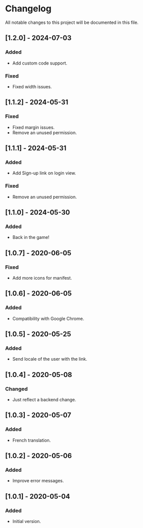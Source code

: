 # Changelog

All notable changes to this project will be documented in this file.

## [1.2.0] - 2024-07-03

### Added
- Add custom code support.

### Fixed
- Fixed width issues.

## [1.1.2] - 2024-05-31

### Fixed
- Fixed margin issues.
- Remove an unused permission.

## [1.1.1] - 2024-05-31

### Added

- Add Sign-up link on login view.

### Fixed
- Remove an unused permission.

## [1.1.0] - 2024-05-30

### Added

- Back in the game!

## [1.0.7] - 2020-06-05

### Fixed

- Add more icons for manifest.

## [1.0.6] - 2020-06-05

### Added

- Compatibility with Google Chrome.

## [1.0.5] - 2020-05-25

### Added

- Send locale of the user with the link.

## [1.0.4] - 2020-05-08

### Changed

- Just reflect a backend change.

## [1.0.3] - 2020-05-07

### Added

- French translation.

## [1.0.2] - 2020-05-06

### Added

- Improve error messages.

## [1.0.1] - 2020-05-04

### Added

- Initial version.